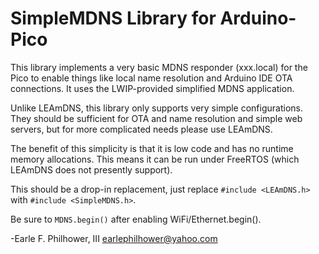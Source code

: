 # SimpleMDNS Library for Arduino-Pico

This library implements a very basic MDNS responder (xxx.local) for the
Pico to enable things like local name resolution and Arduino IDE OTA
connections.  It uses the LWIP-provided simplified MDNS application.

Unlike LEAmDNS, this library only supports very simple configurations.
They should be sufficient for OTA and name resolution and simple web
servers, but for more complicated needs please use LEAmDNS.

The benefit of this simplicity is that it is low code and has no runtime
memory allocations.  This means it can be run under FreeRTOS (which LEAmDNS
does not presently support).

This should be a drop-in replacement, just replace `#include <LEAmDNS.h>`
with `#include <SimpleMDNS.h>`.

Be sure to `MDNS.begin()` after enabling WiFi/Ethernet.begin().

-Earle F. Philhower, III
 <earlephilhower@yahoo.com>
